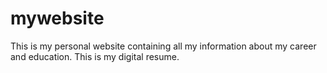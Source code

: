 # mywebsite
This is my personal website containing all my information about my career and education. This is my digital resume.
